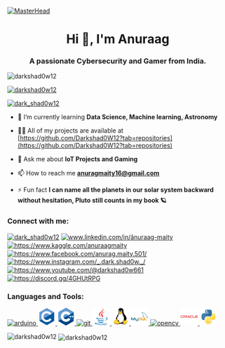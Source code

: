 [![MasterHead](https://www.streamnetworks.co.uk/wp-content/uploads/Cyber-security-banner_.jpg)](https://Darkshad0W12.io)
<h1 align="center">Hi 👋, I'm Anuraag</h1>
<h3 align="center">A passionate Cybersecurity and Gamer from India.</h3>
<p align="left"> <img src="https://komarev.com/ghpvc/?username=darkshad0w12&label=Profile%20views&color=0e75b6&style=flat-square" alt="darkshad0w12" /> </p>

<p align="left"> <a href="https://github.com/ryo-ma/github-profile-trophy"><img src="https://github-profile-trophy.vercel.app/?username=darkshad0w12" alt="darkshad0w12" /></a> </p>

<p align="left"> <a href="https://twitter.com/dark_shad0w12" target="blank"><img src="https://img.shields.io/twitter/follow/dark_shad0w12?logo=twitter&style=for-the-badge" alt="dark_shad0w12" /></a> </p>

- 🌱 I’m currently learning **Data Science, Machine learning, Astronomy**

- 👨‍💻 All of my projects are available at [https://github.com/Darkshad0W12?tab=repositories](https://github.com/Darkshad0W12?tab=repositories)

- 💬 Ask me about **IoT Projects and Gaming**

- 📫 How to reach me **anuragmaity16@gmail.com**

- ⚡ Fun fact **I can name all the planets in our solar system backward without hesitation, Pluto still counts in my book 🪐**

<h3 align="left">Connect with me:</h3>
<p align="left">
<a href="https://twitter.com/dark_shad0w12" target="blank"><img align="center" src="https://raw.githubusercontent.com/rahuldkjain/github-profile-readme-generator/master/src/images/icons/Social/twitter.svg" alt="dark_shad0w12" height="30" width="40" /></a>
<a href="https://linkedin.com/in/www.linkedin.com/in/ânuraag-maity" target="blank"><img align="center" src="https://raw.githubusercontent.com/rahuldkjain/github-profile-readme-generator/master/src/images/icons/Social/linked-in-alt.svg" alt="www.linkedin.com/in/ânuraag-maity" height="30" width="40" /></a>
<a href="https://kaggle.com/https://www.kaggle.com/anuraagmaity" target="blank"><img align="center" src="https://raw.githubusercontent.com/rahuldkjain/github-profile-readme-generator/master/src/images/icons/Social/kaggle.svg" alt="https://www.kaggle.com/anuraagmaity" height="30" width="40" /></a>
<a href="https://fb.com/https://www.facebook.com/anurag.maity.501/" target="blank"><img align="center" src="https://raw.githubusercontent.com/rahuldkjain/github-profile-readme-generator/master/src/images/icons/Social/facebook.svg" alt="https://www.facebook.com/anurag.maity.501/" height="30" width="40" /></a>
<a href="https://instagram.com/https://www.instagram.com/_.dark.shad0w._/" target="blank"><img align="center" src="https://raw.githubusercontent.com/rahuldkjain/github-profile-readme-generator/master/src/images/icons/Social/instagram.svg" alt="https://www.instagram.com/_.dark.shad0w._/" height="30" width="40" /></a>
<a href="https://www.youtube.com/c/https://www.youtube.com/@darkshad0w661" target="blank"><img align="center" src="https://raw.githubusercontent.com/rahuldkjain/github-profile-readme-generator/master/src/images/icons/Social/youtube.svg" alt="https://www.youtube.com/@darkshad0w661" height="30" width="40" /></a>
<a href="https://discord.gg/https://discord.gg/4GHUtRPG" target="blank"><img align="center" src="https://raw.githubusercontent.com/rahuldkjain/github-profile-readme-generator/master/src/images/icons/Social/discord.svg" alt="https://discord.gg/4GHUtRPG" height="30" width="40" /></a>
</p>

<h3 align="left">Languages and Tools:</h3>
<p align="left"> <a href="https://www.arduino.cc/" target="_blank" rel="noreferrer"> <img src="https://cdn.worldvectorlogo.com/logos/arduino-1.svg" alt="arduino" width="40" height="40"/> </a> <a href="https://www.cprogramming.com/" target="_blank" rel="noreferrer"> <img src="https://raw.githubusercontent.com/devicons/devicon/master/icons/c/c-original.svg" alt="c" width="40" height="40"/> </a> <a href="https://www.w3schools.com/cpp/" target="_blank" rel="noreferrer"> <img src="https://raw.githubusercontent.com/devicons/devicon/master/icons/cplusplus/cplusplus-original.svg" alt="cplusplus" width="40" height="40"/> </a> <a href="https://git-scm.com/" target="_blank" rel="noreferrer"> <img src="https://www.vectorlogo.zone/logos/git-scm/git-scm-icon.svg" alt="git" width="40" height="40"/> </a> <a href="https://www.java.com" target="_blank" rel="noreferrer"> <img src="https://raw.githubusercontent.com/devicons/devicon/master/icons/java/java-original.svg" alt="java" width="40" height="40"/> </a> <a href="https://www.linux.org/" target="_blank" rel="noreferrer"> <img src="https://raw.githubusercontent.com/devicons/devicon/master/icons/linux/linux-original.svg" alt="linux" width="40" height="40"/> </a> <a href="https://www.mysql.com/" target="_blank" rel="noreferrer"> <img src="https://raw.githubusercontent.com/devicons/devicon/master/icons/mysql/mysql-original-wordmark.svg" alt="mysql" width="40" height="40"/> </a> <a href="https://opencv.org/" target="_blank" rel="noreferrer"> <img src="https://www.vectorlogo.zone/logos/opencv/opencv-icon.svg" alt="opencv" width="40" height="40"/> </a> <a href="https://www.oracle.com/" target="_blank" rel="noreferrer"> <img src="https://raw.githubusercontent.com/devicons/devicon/master/icons/oracle/oracle-original.svg" alt="oracle" width="40" height="40"/> </a> <a href="https://www.python.org" target="_blank" rel="noreferrer"> <img src="https://raw.githubusercontent.com/devicons/devicon/master/icons/python/python-original.svg" alt="python" width="40" height="40"/> </a> </p>

<p><img align="left" src="https://github-readme-stats.vercel.app/api/top-langs?username=darkshad0w12&show_icons=true&locale=en&layout=compact" alt="darkshad0w12" /></p>

<p>&nbsp;<img align="center" src="https://github-readme-stats.vercel.app/api?username=darkshad0w12&show_icons=true&locale=en" alt="darkshad0w12" /></p>
